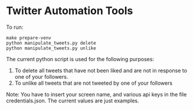 # Twitter Automation Tools

To run:
```
make prepare-venv
python manipulate_tweets.py delete
python manipulate_tweets.py unlike
```


The current python script is used for the following purposes:
1. To delete all tweets that have not been liked and are not in response to one of your followers.
2. To unlike all tweets that are not tweeted by one of your followers

Note:
You have to insert your screen name, and various api keys in the file credentials.json. The current values are just examples.
